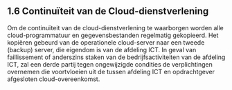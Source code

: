 ## 1.6 Continuïteit van de Cloud-dienstverlening

Om de continuïteit van de cloud-dienstverlening te waarborgen worden alle cloud-programmatuur en gegevensbestanden regelmatig gekopieerd. Het kopiëren gebeurd van de operationele cloud-server naar een tweede (backup) server, die eigendom is van de afdeling ICT. In geval van faillissement of anderszins staken van de bedrijfsactiviteiten van de afdeling ICT, zal een derde partij tegen ongewijzigde condities de verplichtingen overnemen die voortvloeien uit de tussen afdeling ICT en opdrachtgever afgesloten cloud-overeenkomst.
